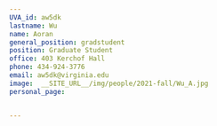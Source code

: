 ```yaml
---
UVA_id: aw5dk
lastname: Wu
name: Aoran
general_position: gradstudent
position: Graduate Student
office: 403 Kerchof Hall
phone: 434-924-3776
email: aw5dk@virginia.edu
image:  __SITE_URL__/img/people/2021-fall/Wu_A.jpg
personal_page:


---
```


